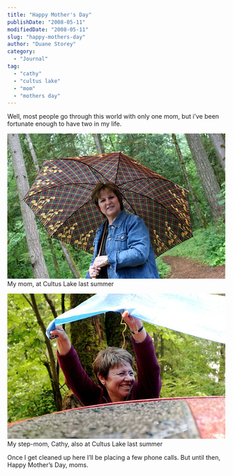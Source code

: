 ```yaml
---
title: "Happy Mother's Day"
publishDate: "2008-05-11"
modifiedDate: "2008-05-11"
slug: "happy-mothers-day"
author: "Duane Storey"
category:
  - "Journal"
tag:
  - "cathy"
  - "cultus lake"
  - "mom"
  - "mothers day"
---
```


Well, most people go through this world with only one mom, but i’ve been fortunate enough to have two in my life.

![](_images/happy-mothers-day-1.jpg)  
My mom, at Cultus Lake last summer

![](_images/happy-mothers-day-2.jpg)  
My step-mom, Cathy, also at Cultus Lake last summer

Once I get cleaned up here I’ll be placing a few phone calls. But until then, Happy Mother’s Day, moms.